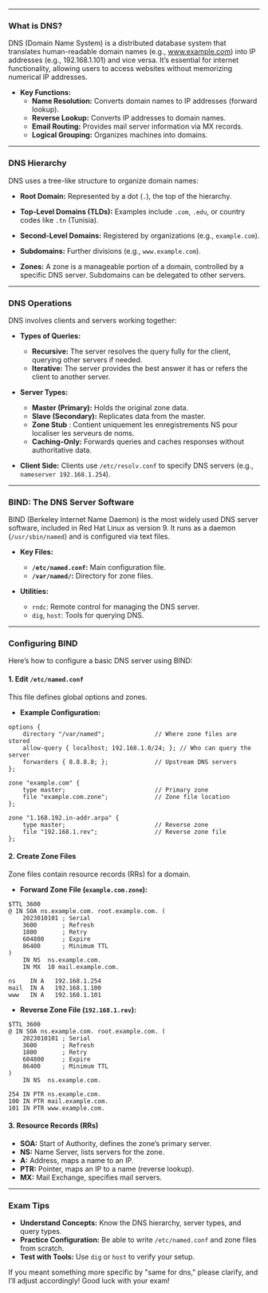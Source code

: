 
---

### What is DNS?

DNS (Domain Name System) is a distributed database system that translates human-readable domain names (e.g., www.example.com) into IP addresses (e.g., 192.168.1.101) and vice versa. It’s essential for internet functionality, allowing users to access websites without memorizing numerical IP addresses.

- **Key Functions:**
  - **Name Resolution:** Converts domain names to IP addresses (forward lookup).
  - **Reverse Lookup:** Converts IP addresses to domain names.
  - **Email Routing:** Provides mail server information via MX records.
  - **Logical Grouping:** Organizes machines into domains.

---

### DNS Hierarchy

DNS uses a tree-like structure to organize domain names:

- **Root Domain:** Represented by a dot (`.`), the top of the hierarchy.
- **Top-Level Domains (TLDs):** Examples include `.com`, `.edu`, or country codes like `.tn` (Tunisia).
- **Second-Level Domains:** Registered by organizations (e.g., `example.com`).
- **Subdomains:** Further divisions (e.g., `www.example.com`).

- **Zones:** A zone is a manageable portion of a domain, controlled by a specific DNS server. Subdomains can be delegated to other servers.

---

### DNS Operations

DNS involves clients and servers working together:

- **Types of Queries:**
  - **Recursive:** The server resolves the query fully for the client, querying other servers if needed.
  - **Iterative:** The server provides the best answer it has or refers the client to another server.

- **Server Types:**
  - **Master (Primary):** Holds the original zone data.
  - **Slave (Secondary):** Replicates data from the master.
  -  **Zone Stub** : Contient uniquement les enregistrements NS pour localiser les serveurs de noms.
  - **Caching-Only:** Forwards queries and caches responses without authoritative data.

- **Client Side:** Clients use `/etc/resolv.conf` to specify DNS servers (e.g., `nameserver 192.168.1.254`).

---

### BIND: The DNS Server Software

BIND (Berkeley Internet Name Daemon) is the most widely used DNS server software, included in Red Hat Linux as version 9. It runs as a daemon (`/usr/sbin/named`) and is configured via text files.

- **Key Files:**
  - **`/etc/named.conf`:** Main configuration file.
  - **`/var/named/`:** Directory for zone files.

- **Utilities:**
  - `rndc`: Remote control for managing the DNS server.
  - `dig`, `host`: Tools for querying DNS.

---

### Configuring BIND

Here’s how to configure a basic DNS server using BIND:

#### 1. **Edit `/etc/named.conf`**
This file defines global options and zones.

- **Example Configuration:**
```
options {
    directory "/var/named";              // Where zone files are stored
    allow-query { localhost; 192.168.1.0/24; }; // Who can query the server
    forwarders { 8.8.8.8; };             // Upstream DNS servers
};

zone "example.com" {
    type master;                         // Primary zone
    file "example.com.zone";             // Zone file location
};

zone "1.168.192.in-addr.arpa" {
    type master;                         // Reverse zone
    file "192.168.1.rev";                // Reverse zone file
};
```

#### 2. **Create Zone Files**
Zone files contain resource records (RRs) for a domain.

- **Forward Zone File (`example.com.zone`):**
```
$TTL 3600
@ IN SOA ns.example.com. root.example.com. (
    2023010101 ; Serial
    3600       ; Refresh
    1800       ; Retry
    604800     ; Expire
    86400      ; Minimum TTL
)
    IN NS  ns.example.com.
    IN MX  10 mail.example.com.

ns    IN A   192.168.1.254
mail  IN A   192.168.1.100
www   IN A   192.168.1.101
```

- **Reverse Zone File (`192.168.1.rev`):**
```
$TTL 3600
@ IN SOA ns.example.com. root.example.com. (
    2023010101 ; Serial
    3600       ; Refresh
    1800       ; Retry
    604800     ; Expire
    86400      ; Minimum TTL
)
    IN NS  ns.example.com.

254 IN PTR ns.example.com.
100 IN PTR mail.example.com.
101 IN PTR www.example.com.
```

#### 3. **Resource Records (RRs)**
- **SOA:** Start of Authority, defines the zone’s primary server.
- **NS:** Name Server, lists servers for the zone.
- **A:** Address, maps a name to an IP.
- **PTR:** Pointer, maps an IP to a name (reverse lookup).
- **MX:** Mail Exchange, specifies mail servers.



---

### Exam Tips

- **Understand Concepts:** Know the DNS hierarchy, server types, and query types.
- **Practice Configuration:** Be able to write `/etc/named.conf` and zone files from scratch.
- **Test with Tools:** Use `dig` or `host` to verify your setup.

If you meant something more specific by "same for dns," please clarify, and I’ll adjust accordingly! Good luck with your exam!